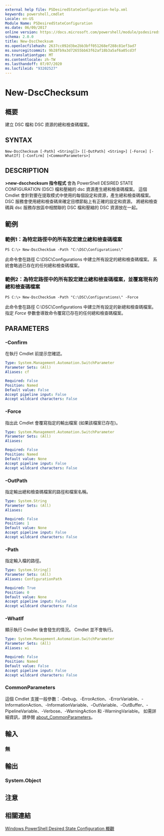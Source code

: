 ```yaml
---
external help file: PSDesiredStateConfiguration-help.xml
keywords: powershell,cmdlet
Locale: en-US
Module Name: PSDesiredStateConfiguration
ms.date: 06/09/2017
online version: https://docs.microsoft.com/powershell/module/psdesiredstateconfiguration/new-dscchecksum?view=powershell-6&WT.mc_id=ps-gethelp
schema: 2.0.0
title: New-DscChecksum
ms.openlocfilehash: 2637cc092d3be2bb3bff051268ef288c81ef3ad7
ms.sourcegitcommit: 9b28fb9a3d72655bb63f62af18b3a5af6a05cd3f
ms.translationtype: MT
ms.contentlocale: zh-TW
ms.lasthandoff: 07/07/2020
ms.locfileid: "93202527"
---
```

# New-DscChecksum

## 概要
建立 DSC 檔和 DSC 資源的總和檢查碼檔案。

## SYNTAX

```
New-DscChecksum [-Path] <String[]> [[-OutPath] <String>] [-Force] [-WhatIf] [-Confirm] [<CommonParameters>]
```

## DESCRIPTION

**>new-dscchecksum 指令程式** 會為 PowerShell DESIRED STATE CONFIGURATION (DSC) 檔和壓縮的 dsc 資源產生總和檢查碼檔案。
這個 Cmdlet 會針對要在提取模式中使用的每個設定和資源，產生總和檢查碼檔案。
DSC 服務會使用總和檢查碼來確定目標節點上有正確的設定和資源。
將總和檢查碼與 dsc 服務存放區中相關聯的 DSC 檔和壓縮的 DSC 資源放在一起。

## 範例

### 範例1：為特定路徑中的所有設定建立總和檢查碼檔案

```
PS C:\> New-DscCheckSum -Path "C:\DSC\Configurations\"
```

此命令會在路徑 C:\DSC\Configurations 中建立所有設定的總和檢查碼檔案。
系統會略過已存在的任何總和檢查碼檔案。

### 範例2：為特定路徑中的所有設定建立總和檢查碼檔案，並覆寫現有的總和檢查碼檔案

```
PS C:\> New-DscCheckSum -Path "C:\DSC\Configurations\" -Force
```

此命令會在路徑 C:\DSC\Configurations 中建立所有設定的新總和檢查碼檔案。
指定 *Force* 參數會導致命令覆寫已存在的任何總和檢查碼檔案。

## PARAMETERS

### -Confirm

在執行 Cmdlet 前提示您確認。

```yaml
Type: System.Management.Automation.SwitchParameter
Parameter Sets: (All)
Aliases: cf

Required: False
Position: Named
Default value: False
Accept pipeline input: False
Accept wildcard characters: False
```

### -Force

指出此 Cmdlet 會覆寫指定的輸出檔案 (如果該檔案已存在)。

```yaml
Type: System.Management.Automation.SwitchParameter
Parameter Sets: (All)
Aliases:

Required: False
Position: Named
Default value: None
Accept pipeline input: False
Accept wildcard characters: False
```

### -OutPath

指定輸出總和檢查碼檔案的路徑和檔案名稱。

```yaml
Type: System.String
Parameter Sets: (All)
Aliases:

Required: False
Position: 1
Default value: None
Accept pipeline input: False
Accept wildcard characters: False
```

### -Path

指定輸入檔的路徑。

```yaml
Type: System.String[]
Parameter Sets: (All)
Aliases: ConfigurationPath

Required: True
Position: 0
Default value: None
Accept pipeline input: False
Accept wildcard characters: False
```

### -WhatIf

顯示執行 Cmdlet 後會發生的情況。
Cmdlet 並不會執行。

```yaml
Type: System.Management.Automation.SwitchParameter
Parameter Sets: (All)
Aliases: wi

Required: False
Position: Named
Default value: False
Accept pipeline input: False
Accept wildcard characters: False
```

### CommonParameters

這個 Cmdlet 支援一般參數：-Debug、-ErrorAction、-ErrorVariable、-InformationAction、-InformationVariable、-OutVariable、-OutBuffer、-PipelineVariable、-Verbose、-WarningAction 和 -WarningVariable。 如需詳細資訊，請參閱 [about_CommonParameters](https://go.microsoft.com/fwlink/?LinkID=113216)。

## 輸入

### 無

## 輸出

### System.Object

## 注意

## 相關連結

[Windows PowerShell Desired State Configuration 概觀](/powershell/scripting/dsc/overview/dscforengineers)
